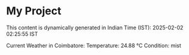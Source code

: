 # My Project

This content is dynamically generated in Indian Time (IST): 2025-02-02 02:25:55 IST


Current Weather in Coimbatore:
Temperature: 24.88 °C
Condition: mist
